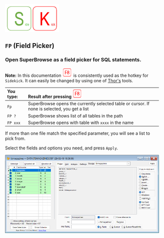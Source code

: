 [![Sidekick](Images/SKLogo.png)](../README.md)

## `FP` (Field Picker)

### Open SuperBrowse as a field picker for SQL statements.  

**Note:** In this documentation ![`F8`](Images/F8.png) is consistently used as the hotkey for `Sidekick`. It can easily be changed by using one of [Thor's](https://github.com/VFPX/Thor) tools. 

| You type:                |        Result after pressing ![`F8`](Images/F8.png)|
|:-------------------------|:----------------------------------------------------------|
| `Fp` | SuperBrowse opens the currently selected table or cursor. If none is selected, you get a list |
| `FP ?` | SuperBrowse shows list of all tables in the path |  
| `FP xxx` | SuperBrowse opens with table with `xxxx` in the name |  

If more than one file match the specified parameter, you will see a list to pick from.

Select the fields and options you need, and press `Apply`. 

![skfp](Images/skfp.png)